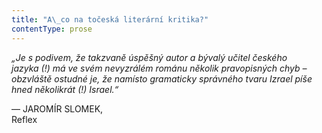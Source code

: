 ```yaml
---
title: "A\_co na točeská literární kritika?"
contentType: prose
---
```


_„Je s podivem, že takzvaně úspěšný autor a bývalý učitel českého jazyka (!) má ve svém nevyzrálém románu několik pravopisných chyb – obzvláště ostudné je, že namísto gramaticky správného tvaru Izrael píše hned několikrát (!) Israel.“_

— JAROMÍR SLOMEK,  
Reflex
